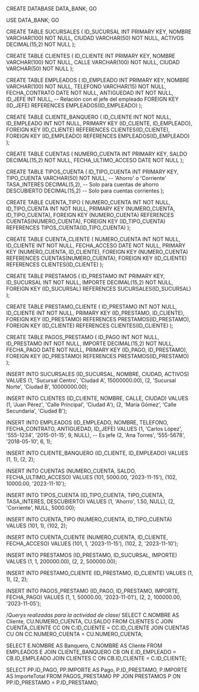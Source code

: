 CREATE DATABASE DATA_BANK;
GO

USE DATA_BANK;
GO

CREATE TABLE SUCURSALES (
    ID_SUCURSAL INT PRIMARY KEY,
    NOMBRE VARCHAR(100) NOT NULL,
    CIUDAD VARCHAR(50) NOT NULL,
    ACTIVOS DECIMAL(15,2) NOT NULL
);

CREATE TABLE CLIENTES (
    ID_CLIENTE INT PRIMARY KEY,
    NOMBRE VARCHAR(100) NOT NULL,
    CALLE VARCHAR(100) NOT NULL,
    CIUDAD VARCHAR(50) NOT NULL
);

CREATE TABLE EMPLEADOS (
    ID_EMPLEADO INT PRIMARY KEY,
    NOMBRE VARCHAR(100) NOT NULL,
    TELEFONO VARCHAR(15) NOT NULL,
    FECHA_CONTRATO DATE NOT NULL,
    ANTIGUEDAD INT NOT NULL,
    ID_JEFE INT NULL, -- Relación con el jefe del empleado
    FOREIGN KEY (ID_JEFE) REFERENCES EMPLEADOS(ID_EMPLEADO)
);

CREATE TABLE CLIENTE_BANQUERO (
    ID_CLIENTE INT NOT NULL,
    ID_EMPLEADO INT NOT NULL,
    PRIMARY KEY (ID_CLIENTE, ID_EMPLEADO),
    FOREIGN KEY (ID_CLIENTE) REFERENCES CLIENTES(ID_CLIENTE),
    FOREIGN KEY (ID_EMPLEADO) REFERENCES EMPLEADOS(ID_EMPLEADO)
);

CREATE TABLE CUENTAS (
    NUMERO_CUENTA INT PRIMARY KEY,
    SALDO DECIMAL(15,2) NOT NULL,
    FECHA_ULTIMO_ACCESO DATE NOT NULL
);

CREATE TABLE TIPOS_CUENTA (
    ID_TIPO_CUENTA INT PRIMARY KEY,
    TIPO_CUENTA VARCHAR(50) NOT NULL, -- 'Ahorro' o 'Corriente'
    TASA_INTERES DECIMAL(5,2), -- Solo para cuentas de ahorro
    DESCUBIERTO DECIMAL(15,2) -- Solo para cuentas corrientes
);

CREATE TABLE CUENTA_TIPO (
    NUMERO_CUENTA INT NOT NULL,
    ID_TIPO_CUENTA INT NOT NULL,
    PRIMARY KEY (NUMERO_CUENTA, ID_TIPO_CUENTA),
    FOREIGN KEY (NUMERO_CUENTA) REFERENCES CUENTAS(NUMERO_CUENTA),
    FOREIGN KEY (ID_TIPO_CUENTA) REFERENCES TIPOS_CUENTA(ID_TIPO_CUENTA)
);

CREATE TABLE CUENTA_CLIENTE (
    NUMERO_CUENTA INT NOT NULL,
    ID_CLIENTE INT NOT NULL,
    FECHA_ACCESO DATE NOT NULL,
    PRIMARY KEY (NUMERO_CUENTA, ID_CLIENTE),
    FOREIGN KEY (NUMERO_CUENTA) REFERENCES CUENTAS(NUMERO_CUENTA),
    FOREIGN KEY (ID_CLIENTE) REFERENCES CLIENTES(ID_CLIENTE)
);

CREATE TABLE PRESTAMOS (
    ID_PRESTAMO INT PRIMARY KEY,
    ID_SUCURSAL INT NOT NULL,
    IMPORTE DECIMAL(15,2) NOT NULL,
    FOREIGN KEY (ID_SUCURSAL) REFERENCES SUCURSALES(ID_SUCURSAL)
);

CREATE TABLE PRESTAMO_CLIENTE (
    ID_PRESTAMO INT NOT NULL,
    ID_CLIENTE INT NOT NULL,
    PRIMARY KEY (ID_PRESTAMO, ID_CLIENTE),
    FOREIGN KEY (ID_PRESTAMO) REFERENCES PRESTAMOS(ID_PRESTAMO),
    FOREIGN KEY (ID_CLIENTE) REFERENCES CLIENTES(ID_CLIENTE)
);

CREATE TABLE PAGOS_PRESTAMO (
    ID_PAGO INT NOT NULL,
    ID_PRESTAMO INT NOT NULL,
    IMPORTE DECIMAL(15,2) NOT NULL,
    FECHA_PAGO DATE NOT NULL,
    PRIMARY KEY (ID_PAGO, ID_PRESTAMO),
    FOREIGN KEY (ID_PRESTAMO) REFERENCES PRESTAMOS(ID_PRESTAMO)
);

INSERT INTO SUCURSALES (ID_SUCURSAL, NOMBRE, CIUDAD, ACTIVOS)
VALUES 
(1, 'Sucursal Centro', 'Ciudad A', 15000000.00),
(2, 'Sucursal Norte', 'Ciudad B', 10000000.00);

INSERT INTO CLIENTES (ID_CLIENTE, NOMBRE, CALLE, CIUDAD)
VALUES 
(1, 'Juan Pérez', 'Calle Principal', 'Ciudad A'),
(2, 'María Gómez', 'Calle Secundaria', 'Ciudad B');

INSERT INTO EMPLEADOS (ID_EMPLEADO, NOMBRE, TELEFONO, FECHA_CONTRATO, ANTIGUEDAD, ID_JEFE)
VALUES 
(1, 'Carlos López', '555-1234', '2015-01-15', 9, NULL), -- Es jefe
(2, 'Ana Torres', '555-5678', '2018-05-10', 6, 1);

INSERT INTO CLIENTE_BANQUERO (ID_CLIENTE, ID_EMPLEADO)
VALUES 
(1, 1), 
(2, 2);

INSERT INTO CUENTAS (NUMERO_CUENTA, SALDO, FECHA_ULTIMO_ACCESO)
VALUES 
(101, 5000.00, '2023-11-15'),
(102, 10000.00, '2023-11-10');

INSERT INTO TIPOS_CUENTA (ID_TIPO_CUENTA, TIPO_CUENTA, TASA_INTERES, DESCUBIERTO)
VALUES 
(1, 'Ahorro', 1.50, NULL),
(2, 'Corriente', NULL, 5000.00);

INSERT INTO CUENTA_TIPO (NUMERO_CUENTA, ID_TIPO_CUENTA)
VALUES 
(101, 1), 
(102, 2);

INSERT INTO CUENTA_CLIENTE (NUMERO_CUENTA, ID_CLIENTE, FECHA_ACCESO)
VALUES 
(101, 1, '2023-11-15'),
(102, 2, '2023-11-10');

INSERT INTO PRESTAMOS (ID_PRESTAMO, ID_SUCURSAL, IMPORTE)
VALUES 
(1, 1, 200000.00),
(2, 2, 500000.00);

INSERT INTO PRESTAMO_CLIENTE (ID_PRESTAMO, ID_CLIENTE)
VALUES 
(1, 1), 
(2, 2);

INSERT INTO PAGOS_PRESTAMO (ID_PAGO, ID_PRESTAMO, IMPORTE, FECHA_PAGO)
VALUES 
(1, 1, 50000.00, '2023-11-01'),
(2, 2, 100000.00, '2023-11-05');


/*Querys realizadas para la actividad de clase*/
SELECT C.NOMBRE AS Cliente, CU.NUMERO_CUENTA, CU.SALDO
FROM CLIENTES C
JOIN CUENTA_CLIENTE CC ON C.ID_CLIENTE = CC.ID_CLIENTE
JOIN CUENTAS CU ON CC.NUMERO_CUENTA = CU.NUMERO_CUENTA;

SELECT E.NOMBRE AS Banquero, C.NOMBRE AS Cliente
FROM EMPLEADOS E
JOIN CLIENTE_BANQUERO CB ON E.ID_EMPLEADO = CB.ID_EMPLEADO
JOIN CLIENTES C ON CB.ID_CLIENTE = C.ID_CLIENTE;

SELECT PP.ID_PAGO, PP.IMPORTE AS Pago, P.ID_PRESTAMO, P.IMPORTE AS ImporteTotal
FROM PAGOS_PRESTAMO PP
JOIN PRESTAMOS P ON PP.ID_PRESTAMO = P.ID_PRESTAMO;